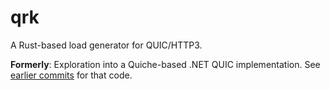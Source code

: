 # qrk

A Rust-based load generator for QUIC/HTTP3.

**Formerly**: Exploration into a Quiche-based .NET QUIC implementation. See [earlier commits](https://github.com/anurse/qrk/commit/0e1b8d5fe3f34a2fe8b619c3a7154d3dd7dfd2ba) for that code.